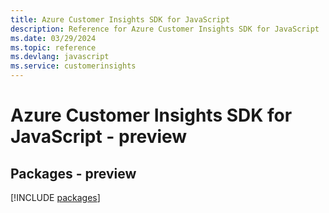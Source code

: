 ```yaml
---
title: Azure Customer Insights SDK for JavaScript
description: Reference for Azure Customer Insights SDK for JavaScript
ms.date: 03/29/2024
ms.topic: reference
ms.devlang: javascript
ms.service: customerinsights
---
```

# Azure Customer Insights SDK for JavaScript - preview
## Packages - preview
[!INCLUDE [packages](customer-insights-index.md)]